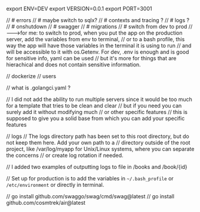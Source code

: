 export ENV=DEV
export VERSION=0.0.1
export PORT=3001



// # errors 
// # maybe switch to sqlx?
// # contexts and tracing ?
// # logs ?
// # onshutdown
// # swagger
// # migrations
// # switch from dev to prod
// --->for me: to switch to prod, when you put the app on the production server, add the variables from env to terminal,
// or to a bash profile, this way the app will have those variables in the terminal it is using to run
// and will be accessible to it with os.Getenv. For dev, .env is enough and is good for sensitive info, yaml can be used
// but it's more for things that are hierachical and does not contain sensitive information.

// dockerize
// users

// what is .golangci.yaml ?

// I did not add the ability to run multiple servers since it would be too much for a template that tries to be clean and clear
// but if you need you can surely add it without modifying much
// or other specific features
// this is supposed to give you a solid base from which you can add your specific features

// logs
// The logs directory path has been set to this root directory, but do not keep them here. Add your own path to a
// directory outside of the root project, like /var/log/myapp for Unix/Linux systems, where you can separate the concerns
// or create log rotation if needed.

// I added two examples of outputting logs to file in /books and /book/{id}

// Set up for production is to add the variables in `~/.bash_profile` or `/etc/environment` or directly in terminal.

// go install github.com/swaggo/swag/cmd/swag@latest
// go install github.com/cosmtrek/air@latest